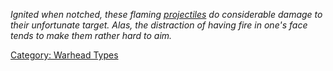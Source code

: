 *Ignited when notched, these flaming
[projectiles](:Category:_Projectile_Types "wikilink") do considerable
damage to their unfortunate target. Alas, the distraction of having fire
in one's face tends to make them rather hard to aim.*

[Category: Warhead Types](Category:_Warhead_Types "wikilink")
